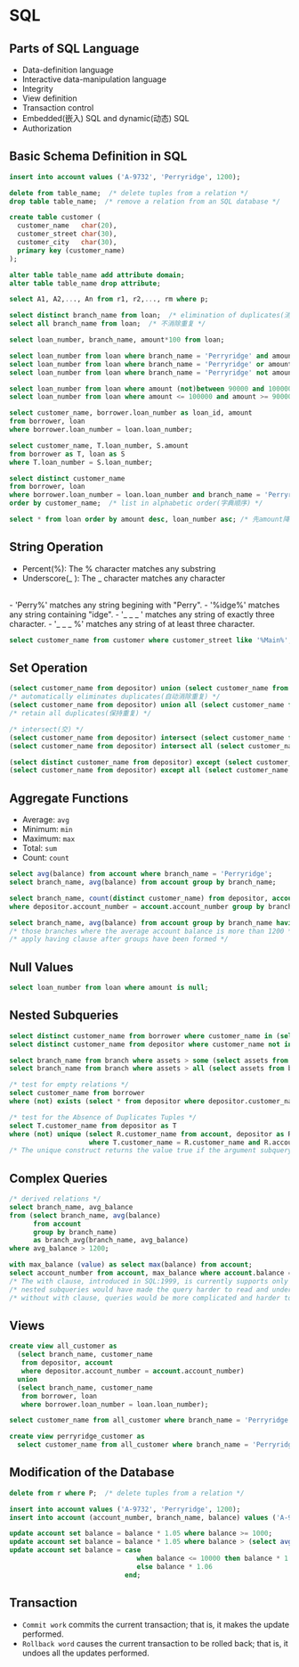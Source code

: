 # SQL

## Parts of SQL Language
- Data-definition language
- Interactive data-manipulation language
- Integrity
- View definition
- Transaction control
- Embedded(嵌入) SQL and dynamic(动态) SQL
- Authorization

## Basic Schema Definition in SQL
``` sql
insert into account values ('A-9732', 'Perryridge', 1200);

delete from table_name;  /* delete tuples from a relation */
drop table table_name;  /* remove a relation from an SQL database */

create table customer (
  customer_name   char(20),
  customer_street char(30),
  customer_city   char(30),
  primary key (customer_name)
);

alter table table_name add attribute domain;
alter table table_name drop attribute;

select A1, A2,..., An from r1, r2,..., rm where p;

select distinct branch_name from loan;  /* elimination of duplicates(消除重复) */
select all branch_name from loan;  /* 不消除重复 */

select loan_number, branch_name, amount*100 from loan;

select loan_number from loan where branch_name = 'Perryridge' and amount > 1200;
select loan_number from loan where branch_name = 'Perryridge' or amount > 1200;
select loan_number from loan where branch_name = 'Perryridge' not amount > 1200;

select loan_number from loan where amount (not)between 90000 and 100000;
select loan_number from loan where amount <= 100000 and amount >= 90000;

select customer_name, borrower.loan_number as loan_id, amount
from borrower, loan
where borrower.loan_number = loan.loan_number;

select customer_name, T.loan_number, S.amount
from borrower as T, loan as S
where T.loan_number = S.loan_number;

select distinct customer_name
from borrower, loan
where borrower.loan_number = loan.loan_number and branch_name = 'Perryridge'
order by customer_name;  /* list in alphabetic order(字典顺序) */

select * from loan order by amount desc, loan_number asc; /* 先amount降序，相同时loan_number升序 */
```

## String Operation
- Percent(%): The % character matches any substring
- Underscore(_ ): The _ character matches any character
<br>
- 'Perry%' matches any string begining with "Perry".
- '%idge%' matches any string containing "idge".
- '_ _ _ ' matches any string of exactly three character.
- '_ _ _ %' matches any string of at least three character.

``` sql
select customer_name from customer where customer_street like '%Main%';
```

## Set Operation
``` sql
(select customer_name from depositor) union (select customer_name from borrower);
/* automatically eliminates duplicates(自动消除重复) */
(select customer_name from depositor) union all (select customer_name from borrower);
/* retain all duplicates(保持重复) */

/* intersect(交) */
(select customer_name from depositor) intersect (select customer_name from borrower);
(select customer_name from depositor) intersect all (select customer_name from borrower);

(select distinct customer_name from depositor) except (select customer_name from borrower);
(select customer_name from depositor) except all (select customer_name from borrower);

```

## Aggregate Functions
- Average: `avg`
- Minimum: `min`
- Maximum: `max`
- Total: `sum`
- Count: `count`
``` sql
select avg(balance) from account where branch_name = 'Perryridge';
select branch_name, avg(balance) from account group by branch_name;

select branch_name, count(distinct customer_name) from depositor, account
where depositor.account_number = account.account_number group by branch_name;

select branch_name, avg(balance) from account group by branch_name having avg(balance) > 1200;
/* those branches where the average account balance is more than 1200 */
/* apply having clause after groups have been formed */
```

## Null Values
``` sql
select loan_number from loan where amount is null;
```

## Nested Subqueries
``` sql
select distinct customer_name from borrower where customer_name in (select customer_name from depositor);
select distinct customer_name from depositor where customer_name not in ('Smith', 'Jones');

select branch_name from branch where assets > some (select assets from branch where branch_city = 'Brooklyn');
select branch_name from branch where assets > all (select assets from branch where branch_city = 'Brooklyn');

/* test for empty relations */
select customer_name from borrower
where (not) exists (select * from depositor where depositor.customer_name = borrower.customer_name);

/* test for the Absence of Duplicates Tuples */
select T.customer_name from depositor as T
where (not) unique (select R.customer_name from account, depositor as R
                    where T.customer_name = R.customer_name and R.account_number = account.account_number);
/* The unique construct returns the value true if the argument subquery contains no duplicate tuples */
```

## Complex Queries
``` sql
/* derived relations */
select branch_name, avg_balance
from (select branch_name, avg(balance)
      from account
      group by branch_name)
      as branch_avg(branch_name, avg_balance)
where avg_balance > 1200;

with max_balance (value) as select max(balance) from account;
select account_number from account, max_balance where account.balance = max_balance.value;
/* The with clause, introduced in SQL:1999, is currently supports only by some databases. */
/* nested subqueries would have made the query harder to read and understand. */
/* without with clause, queries would be more complicated and harder to understand. */
```

## Views
``` sql
create view all_customer as
  (select branch_name, customer_name
   from depositor, account
   where depositor.account_number = account.account_number)
  union
  (select branch_name, customer_name
   from borrower, loan
   where borrower.loan_number = loan.loan_number);

select customer_name from all_customer where branch_name = 'Perryridge';

create view perryridge_customer as
  select customer_name from all_customer where branch_name = 'Perryridge';
```

## Modification of the Database
``` sql
delete from r where P;  /* delete tuples from a relation */

insert into account values ('A-9732', 'Perryridge', 1200);
insert into account (account_number, branch_name, balance) values ('A-9732', 'Perryridge', 1200);

update account set balance = balance * 1.05 where balance >= 1000;
update account set balance = balance * 1.05 where balance > (select avg(balance) from account);
update account set balance = case
                                when balance <= 10000 then balance * 1.05
                                else balance * 1.06
                             end;
```

## Transaction
- `Commit work` commits the current transaction; that is, it makes the update performed.
- `Rollback word` causes the current transaction to be rolled back; that is, it undoes
all the updates performed.
